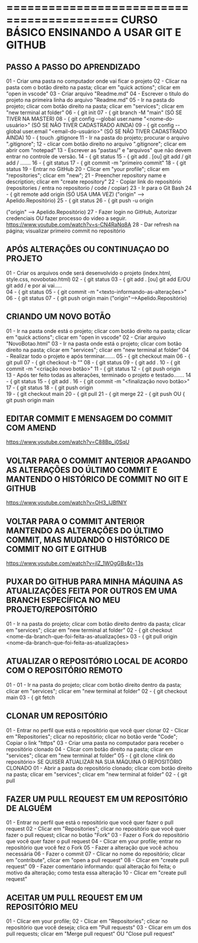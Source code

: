 

==========================================
CURSO BÁSICO ENSINANDO A USAR GIT E GITHUB
==========================================










PASSO A PASSO DO APRENDIZADO
----------------------------

01 - Criar uma pasta no computador onde vai ficar o projeto
02 - Clicar na pasta com o botão direito na pasta; clicar em "quick actions"; clicar em "open in vscode"
03 - Criar arquivo "Readme.md" 
04 - Escrever o titulo do projeto na primeira linha do arquivo "Readme.md"
05 - Ir na pasta do projeto; clicar com botão direito na pasta; clicar em "services"; clicar em "new terminal at folder"
06 - { git init
07 - { git branch -M "main" (SÓ SE TIVER NA MASTER) 
08 - { git config --global user.name "<nome-do-usuário>"  (SÓ SE NÃO TIVER CADASTRADO AINDA)
09 - { git config --global user.email "<email-do-usuário>"  (SÓ SE NÃO TIVER CADASTRADO AINDA)
10 - { touch .gitignore
11 - Ir na pasta do projeto; procurar o arquivo ".gitignore"; 
12 - clicar com botão direito no arquivo ".gitignore"; clicar em abrir com "notepad"
13 - Escrever as "pastas/" e "arquivos" que não devem entrar no controle de versão.
14 - { git status
15 - { git add .   [ou]    git add <nome-arquivo-1>  /  git add <nome-arquivo-2>  /  .......
16 - { git status
17 - { git commit -m "primeiro commit"
18 - { git status
19 - Entrar no GitHub
20 - Clicar em "your profile"; clicar em "repositories"; clicar em "new"; 
21 - Preencher repository name e description; clicar em "create repository"
22 - Copiar link do repositório (repositories / entra no repositorio / code / copiar)
23 - Ir para o Git Bash
24 - { git remote add origin <link-do-repositorio>  (SÓ USA UMA VEZ)   ("origin" --> Apelido.Repositório)
25 - { git status
26 - { git push -u origin <main>  ("origin" --> Apelido.Repositório)
27 - Fazer login no GitHub, Autorizar credenciais OU fazer processo do video a seguir. https://www.youtube.com/watch?v=s-CN4RaNq8A
28 - Dar refresh na página; visualizar primeiro commit no repositório



APÓS ALTERAÇÕES OU CONTINUAÇAO DO PROJETO
-----------------------------------------
01 - Criar os arquivos onde será desenvolvido o projeto (index.html, style.css, novobotao.html)
02 - { git status
03 - { git add .   [ou]    git add <nome-arquivo-1>  E/OU  git add <nome-arquivo-2>  /  e por ai vai.....  
04 - { git status
05 - { git commit -m "<texto-informando-as-alterações>"
06 - { git status
07 - { git push origin main  ("origin"-->Apelido.Repositório)



CRIANDO UM NOVO BOTÃO
---------------------
01 - Ir na pasta onde está o projeto; clicar com botão direito na pasta; clicar em "quick actions"; clicar em "open in vscode"
02 - Criar arquivo "NovoBotao.html"
03 - Ir na pasta onde está o projeto; clicar com botão direito na pasta; clicar em "services"; clicar em "new terminal at folder"
04 - Realizar todo o projeto e após terminar.......
05 - { git checkout main
06 - { git pull
07 - { git checkout -b "<novo-botao>"
08 - { git status
09 - { git add .
10 - { git commit -m "<criação novo botão>"
11 - { git status
12 - { git push origin <novo-botao>   
13 - Após ter feito todas as alterações, terminado o projeto e testado.......
14 - { git status
15 - { git add .
16 - { git commit -m "<finalização novo botão>"
17 - { git status
18 - { git push origin <novo-botao>  
19 - { git checkout main
20 - { git pull
21 - { git merge <novo-botao>
22 - { git push  OU  { git push origin main




EDITAR COMMIT E MENSAGEM DO COMMIT COM AMEND
--------------------------------------------
https://www.youtube.com/watch?v=C88Bp_j0SqU



VOLTAR PARA O COMMIT ANTERIOR APAGANDO AS ALTERAÇÕES DO ÚLTIMO 
COMMIT E MANTENDO O HISTÓRICO DE COMMIT  NO GIT E GITHUB
--------------------------------------------------------------
https://www.youtube.com/watch?v=OH3_IJBfNlY



VOLTAR PARA O COMMIT ANTERIOR MANTENDO AS ALTERAÇÕES DO ÚLTIMO 
COMMIT, MAS MUDANDO O HISTÓRICO DE COMMIT NO GIT E GITHUB
--------------------------------------------------------------
https://www.youtube.com/watch?v=ilZ_1WOgGBs&t=13s





PUXAR DO GITHUB PARA MINHA MÁQUINA AS ATUALIZAÇÕES FEITA POR 
OUTROS EM UMA BRANCH ESPECÍFICA NO MEU PROJETO/REPOSITÓRIO
-------------------------------------------------------------
01 - Ir na pasta do projeto; clicar com botão direito dentro da pasta; clicar em "services"; clicar em "new terminal at folder"
02 - { git checkout <nome-da-branch-que-foi-feita-as-atualizações>
03 - { git pull origin <nome-da-branch-que-foi-feita-as-atualizações>



ATUALIZAR O REPOSITÓRIO LOCAL DE ACORDO COM O REPOSITÓRIO REMOTO
----------------------------------------------------------------
01 - 01 - Ir na pasta do projeto; clicar com botão direito dentro da pasta; clicar em "services"; clicar em "new terminal at folder"
02 - { git checkout main
03 - { git fetch



CLONAR UM REPOSITÓRIO
---------------------
01 - Entrar no perfil que está o repositório que você quer clonar
02 - Clicar em "Repositories"; clicar no repositório; clicar no botão verde "Code"; Copiar o link "https"
03 - Criar uma pasta no computador para receber o repositório clonado
04 - Clicar com botão direito na pasta; clicar em "services"; clicar em "new terminal at folder"
05 - { git clone <link do repositório>
SE QUISER ATUALIZAR NA SUA MÁQUINA O REPOSITÓRIO CLONADO
01 - Abrir a pasta do repositório clonado; clicar com botão direito na pasta; clicar em "services"; clicar em "new terminal at folder"
02 - { git pull



FAZER UM PULL REQUEST EM UM REPOSITÓRIO DE ALGUÉM
-------------------------------------------------
01 - Entrar no perfil que está o repositório que você quer fazer o pull request
02 - Clicar em "Repositories"; clicar no repositório que você quer fazer o pull request; clicar no botão "Fork"
03 - Fazer o Fork do repositório que você quer fazer o pull request
04 - Clicar em your profile; entrar no repositório que você fez o Fork
05 - Fazer a alteração que você achou necessária
06 - Fazer o commit
07 - Clicar no nome do repositório; clicar em "contribute", clicar em "open a pull request"
08 - Clicar em "create pull request"
09 - Fazer comentário informando: qual alteração foi feita; o motivo da alteração; como testa essa alteração
10 - Clicar em "create pull request"



ACEITAR UM PULL REQUEST EM UM REPOSITÓRIO MEU
---------------------------------------------
01 - Clicar em your profile; 
02 - Clicar em "Repositories"; clicar no repositório que você deseja; clica em "Pull requests"
03 - Clicar em um dos pull requests; clicar em "Merge pull request" OU "Close pull request"